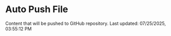 # Auto Push File

Content that will be pushed to GitHub repository.
Last updated: 07/25/2025, 03:55:12 PM